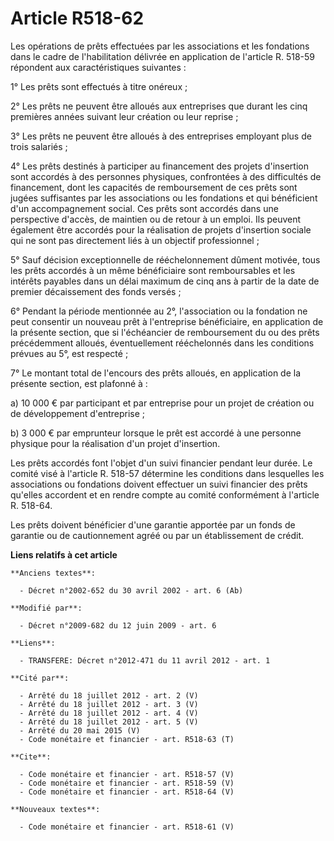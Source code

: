 # Article R518-62

Les opérations de prêts effectuées par les associations et les fondations dans le cadre de l'habilitation délivrée en
application de l'article R. 518-59 répondent aux caractéristiques suivantes : 

1° Les prêts sont effectués à titre onéreux ; 

2° Les prêts ne peuvent être alloués aux entreprises que durant les cinq premières années suivant leur création ou leur
reprise ; 

3° Les prêts ne peuvent être alloués à des entreprises employant plus de trois salariés ; 

4° Les prêts destinés à participer au financement des projets d'insertion sont accordés à des personnes physiques,
confrontées à des difficultés de financement, dont les capacités de remboursement de ces prêts sont jugées suffisantes par
les associations ou les fondations et qui bénéficient d'un accompagnement social. Ces prêts sont accordés dans une
perspective d'accès, de maintien ou de retour à un emploi. Ils peuvent également être accordés pour la réalisation de projets
d'insertion sociale qui ne sont pas directement liés à un objectif professionnel ; 

5° Sauf décision exceptionnelle de rééchelonnement dûment motivée, tous les prêts accordés à un même bénéficiaire sont
remboursables et les intérêts payables dans un délai maximum de cinq ans à partir de la date de premier décaissement des
fonds versés ; 

6° Pendant la période mentionnée au 2°, l'association ou la fondation ne peut consentir un nouveau prêt à l'entreprise
bénéficiaire, en application de la présente section, que si l'échéancier de remboursement du ou des prêts précédemment
alloués, éventuellement rééchelonnés dans les conditions prévues au 5°, est respecté ; 

7° Le montant total de l'encours des prêts alloués, en application de la présente section, est plafonné à : 

a) 10 000 € par participant et par entreprise pour un projet de création ou de développement d'entreprise ; 

b) 3 000 € par emprunteur lorsque le prêt est accordé à une personne physique pour la réalisation d'un projet d'insertion. 

Les prêts accordés font l'objet d'un suivi financier pendant leur durée. Le comité visé à l'article R. 518-57 détermine les
conditions dans lesquelles les associations ou fondations doivent effectuer un suivi financier des prêts qu'elles accordent
et en rendre compte au comité conformément à l'article R. 518-64. 

Les prêts doivent bénéficier d'une garantie apportée par un fonds de garantie ou de cautionnement agréé ou par un
établissement de crédit.

**Liens relatifs à cet article**

	**Anciens textes**:

	  - Décret n°2002-652 du 30 avril 2002 - art. 6 (Ab)

	**Modifié par**:

	  - Décret n°2009-682 du 12 juin 2009 - art. 6

	**Liens**:

	  - TRANSFERE: Décret n°2012-471 du 11 avril 2012 - art. 1

	**Cité par**:

	  - Arrêté du 18 juillet 2012 - art. 2 (V)
	  - Arrêté du 18 juillet 2012 - art. 3 (V)
	  - Arrêté du 18 juillet 2012 - art. 4 (V)
	  - Arrêté du 18 juillet 2012 - art. 5 (V)
	  - Arrêté du 20 mai 2015 (V)
	  - Code monétaire et financier - art. R518-63 (T)

	**Cite**:

	  - Code monétaire et financier - art. R518-57 (V)
	  - Code monétaire et financier - art. R518-59 (V)
	  - Code monétaire et financier - art. R518-64 (V)

	**Nouveaux textes**:

	  - Code monétaire et financier - art. R518-61 (V)

